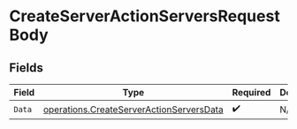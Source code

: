 # CreateServerActionServersRequestBody


## Fields

| Field                                                                                                | Type                                                                                                 | Required                                                                                             | Description                                                                                          |
| ---------------------------------------------------------------------------------------------------- | ---------------------------------------------------------------------------------------------------- | ---------------------------------------------------------------------------------------------------- | ---------------------------------------------------------------------------------------------------- |
| `Data`                                                                                               | [operations.CreateServerActionServersData](../../models/operations/createserveractionserversdata.md) | :heavy_check_mark:                                                                                   | N/A                                                                                                  |